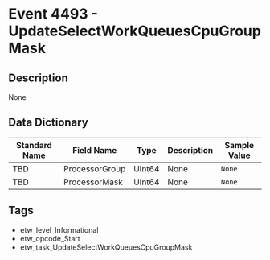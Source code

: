 # Event 4493 - UpdateSelectWorkQueuesCpuGroupMask

## Description
None

## Data Dictionary
|Standard Name|Field Name|Type|Description|Sample Value|
|---|---|---|---|---|
|TBD|ProcessorGroup|UInt64|None|`None`|
|TBD|ProcessorMask|UInt64|None|`None`|

## Tags
* etw_level_Informational
* etw_opcode_Start
* etw_task_UpdateSelectWorkQueuesCpuGroupMask